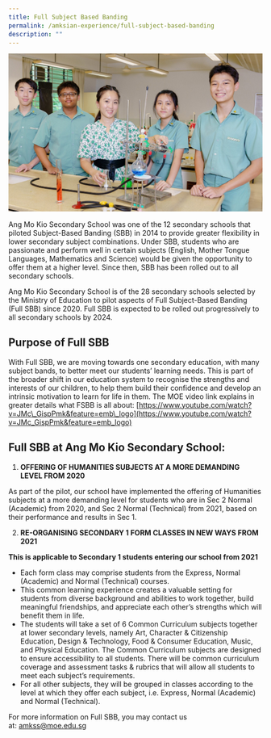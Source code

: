```yaml
---
title: Full Subject Based Banding
permalink: /amksian-experience/full-subject-based-banding
description: ""
---
```

![Full Subject-Based Banding ](/images/SBB.jpg)

Ang Mo Kio Secondary School was one of the 12 secondary schools that piloted Subject-Based Banding (SBB) in 2014 to provide greater flexibility in lower secondary subject combinations. Under SBB, students who are passionate and perform well in certain subjects (English, Mother Tongue Languages, Mathematics and Science) would be given the opportunity to offer them at a higher level. Since then, SBB has been rolled out to all secondary schools.

  

Ang Mo Kio Secondary School is of the 28 secondary schools selected by the Ministry of Education to pilot aspects of Full Subject-Based Banding (Full SBB) since 2020. Full SBB is expected to be rolled out progressively to all secondary schools by 2024.

Purpose of Full SBB
-------------------

With Full SBB, we are moving towards one secondary education, with many subject bands, to better meet our students’ learning needs. This is part of the broader shift in our education system to recognise the strengths and interests of our children, to help them build their confidence and develop an intrinsic motivation to learn for life in them. The MOE video link explains in greater details what FSBB is all about: [https://www.youtube.com/watch?v=JMc\_GispPmk&feature=emb\_logo](https://www.youtube.com/watch?v=JMc_GispPmk&feature=emb_logo)

Full SBB at Ang Mo Kio Secondary School:
----------------------------------------

1.  **OFFERING OF HUMANITIES SUBJECTS AT A MORE DEMANDING LEVEL FROM 2020**

As part of the pilot, our school have implemented the offering of Humanities subjects at a more demanding level for students who are in Sec 2 Normal (Academic) from 2020, and Sec 2 Normal (Technical) from 2021, based on their performance and results in Sec 1.

  

2.  **RE-ORGANISING SECONDARY 1 FORM CLASSES IN NEW WAYS FROM 2021**

**This is applicable to Secondary 1 students entering our school from 2021**

*   Each form class may comprise students from the Express, Normal (Academic) and Normal (Technical) courses.
*   This common learning experience creates a valuable setting for students from diverse background and abilities to work together, build meaningful friendships, and appreciate each other’s strengths which will benefit them in life.
*   The students will take a set of 6 Common Curriculum subjects together at lower secondary levels, namely Art, Character & Citizenship Education, Design & Technology, Food & Consumer Education, Music, and Physical Education. The Common Curriculum subjects are designed to ensure accessibility to all students. There will be common curriculum coverage and assessment tasks & rubrics that will allow all students to meet each subject’s requirements.
*   For all other subjects, they will be grouped in classes according to the level at which they offer each subject, i.e. Express, Normal (Academic) and Normal (Technical).

For more information on Full SBB, you may contact us at: [amkss@moe.edu.sg](mailto:amkss@moe.edu.sg)